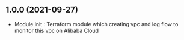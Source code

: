 ## 1.0.0 (2021-09-27)

- Module init : Terraform module which creating vpc and log flow to monitor this vpc on Alibaba Cloud
